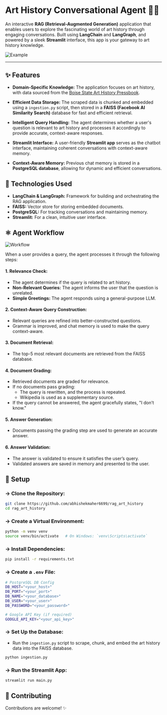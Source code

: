 
# Art History Conversational Agent 🎨✨

An interactive **RAG (Retrieval-Augmented Generation)** application that enables users to explore the fascinating world of art history through engaging conversations. Built using **LangChain** and **LangGraph**, and powered by a sleek **Streamlit** interface, this app is your gateway to art history knowledge.

![Example](https://github.com/user-attachments/assets/06d4d239-5b02-4b52-bcee-a9ff359624fc)

---

## ✨ Features

- **Domain-Specific Knowledge:**  The application focuses on art history, with data sourced from the [Boise State Art History Pressbook](https://boisestate.pressbooks.pub/arthistory/).

- **Efficient Data Storage:**  The scraped data is chunked and embedded using a `ingestion.py` script, then stored in a **FAISS (Facebook AI Similarity Search)** database for fast and efficient retrieval.

- **Intelligent Query Handling:**  The agent determines whether a user's question is relevant to art history and processes it accordingly to provide accurate, context-aware responses.

- **Streamlit Interface:**  A user-friendly **Streamlit app** serves as the chatbot interface, maintaining coherent conversations with context-aware memory.

- **Context-Aware Memory:**  Previous chat memory is stored in a **PostgreSQL database**, allowing for dynamic and efficient conversations.


## 🚀 Technologies Used

- **LangChain & LangGraph:** Framework for building and orchestrating the RAG application.
- **FAISS:** Vector store for storing embedded documents.
- **PostgreSQL:** For tracking conversations and maintaining memory.
- **Streamlit:** For a clean, intuitive user interface.


## ⚛️ Agent Workflow

![Workflow](https://github.com/user-attachments/assets/3807b771-fd26-4169-83ea-e370988783a6)


When a user provides a query, the agent processes it through the following steps:

#### **1. Relevance Check:**
   - The agent determines if the query is related to art history.
   - **Non-Relevant Queries:** The agent informs the user that the question is unrelated.
   - **Simple Greetings:** The agent responds using a general-purpose LLM.

####  **2. Context-Aware Query Construction:**
   - Relevant queries are refined into better-constructed questions.
   - Grammar is improved, and chat memory is used to make the query context-aware.

#### **3. Document Retrieval:**
   - The top-5 most relevant documents are retrieved from the FAISS database.

####  **4. Document Grading:**
   - Retrieved documents are graded for relevance.
   - If no documents pass grading:
     - The query is rewritten, and the process is repeated.
     - Wikipedia is used as a supplementary source.
   - If the query cannot be answered, the agent gracefully states, "I don’t know."

####  **5. Answer Generation:**
   - Documents passing the grading step are used to generate an accurate answer.

#### **6. Answer Validation:**
   - The answer is validated to ensure it satisfies the user’s query.
   - Validated answers are saved in memory and presented to the user.


## 🔧 Setup

### → **Clone the Repository:**
   ```bash
   git clone https://github.com/abhishekmaher6699/rag_art_history
   cd rag_art_history
   ```

### → **Create a Virtual Environment:**
   ```bash
   python -m venv venv
   source venv/bin/activate   # On Windows: `venv\Scripts\activate`
   ```

### → **Install Dependencies:**
   ```bash
   pip install -r requirements.txt
   ```

### → **Create a `.env` File:**
   ```bash
   # PostgreSQL DB Config
   DB_HOST="<your_host>"
   DB_PORT="<your_port>"
   DB_NAME="<your_database>"
   DB_USER="<your_user>"
   DB_PASSWORD="<your_password>"

   # Google API Key (if required)
   GOOGLE_API_KEY="<your_api_key>"
   ```

### → **Set Up the Database:**
   - Run the `ingestion.py` script to scrape, chunk, and embed the art history data into the FAISS database.
   ```bash
   python ingestion.py
   ```

### → **Run the Streamlit App:**
   ```bash
   streamlit run main.py
   ```


## 🧱 Contributing

Contributions are welcome!  ✨

